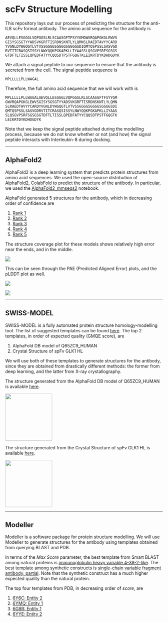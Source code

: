 # scFv Structure Modelling
This repository lays out our process of predicting the structure for the anti-IL8 scFv format antibody. The amino acid sequence for the antibody is

```
AEVQLLESGGGLVQPGGSLRLSCAASGFTFSYYGMGWVRQAPGKGLEWVS
GISYSGSGTYYADSVKGRFTISRDNSKNTLYLQMNSLRAEDTAVYYCARD
YVGNLDYWGQGTLVTVSSGGGGSGGGGSGGGGSDIQMTQSPSSLSASVGD
RVTITCRASQSISSYLNWYQQKPGKAPKLLIYAASSLQSGVPSRFSGSGS
GTDFTLTISSLQPEDFATYYCQQSDTPSTFGQGTKLEIKRTDYKDHDGDYK
```

We attach a signal peptide to our sequence to ensure that the antibody is secreted from the cell. The signal peptide sequence is

```
MPLLLLLPLLWAGAL
```

Therefore, the full amino acid sequence that we will work with is

```
MPLLLLLPLLWAGALAEVQLLESGGGLVQPGGSLRLSCAASGFTFSYYGM
GWVRQAPGKGLEWVSGISYSGSGTYYADSVKGRFTISRDNSKNTLYLQMN
SLRAEDTAVYYCARDYVGNLDYWGQGTLVTVSSGGGGSGGGGSGGGGSDI
QMTQSPSSLSASVGDRVTITCRASQSISSYLNWYQQKPGKAPKLLIYAAS
SLQSGVPSRFSGSGSGTDFTLTISSLQPEDFATYYCQQSDTPSTFGQGTK
LEIKRTDYKDHDGDYK
```

Note that we keep the signal peptide attached during the modelling process, because we do not know whether or not (and how) the signal peptide interacts with Interleukin-8 during docking.

---
## AlphaFold2
AlphaFold2 is a deep learning system that predicts protein structures from amino acid sequences. We used the open-source distribution of AlphaFold2, [ColabFold](https://github.com/sokrypton/ColabFold) to predict the structure of the antibody. In particular, we used the [AlphaFold2_mmseqs2](https://colab.research.google.com/github/sokrypton/ColabFold/blob/main/AlphaFold2.ipynb) notebook.

AlphaFold generated 5 structures for the antibody, which in decreasing order of confidence are 

1. [Rank 1](https://github.com/iGEMIISc/scFv-Modelling/blob/main/(WITH%20SIGNAL%20PEPTIDE)%20scFvStructurePrediction_44a20_0%20alphafold%20(colabfold)%20latest%20version/scFvStructurePrediction_4f267_unrelaxed_rank_001_alphafold2_ptm_model_3_seed_000.pdb)
2. [Rank 2](https://github.com/iGEMIISc/scFv-Modelling/blob/main/(WITH%20SIGNAL%20PEPTIDE)%20scFvStructurePrediction_44a20_0%20alphafold%20(colabfold)%20latest%20version/scFvStructurePrediction_4f267_unrelaxed_rank_002_alphafold2_ptm_model_4_seed_000.pdb)
3. [Rank 3](https://github.com/iGEMIISc/scFv-Modelling/blob/main/(WITH%20SIGNAL%20PEPTIDE)%20scFvStructurePrediction_44a20_0%20alphafold%20(colabfold)%20latest%20version/scFvStructurePrediction_4f267_unrelaxed_rank_003_alphafold2_ptm_model_5_seed_000.pdb)
4. [Rank 4](https://github.com/iGEMIISc/scFv-Modelling/blob/main/(WITH%20SIGNAL%20PEPTIDE)%20scFvStructurePrediction_44a20_0%20alphafold%20(colabfold)%20latest%20version/scFvStructurePrediction_4f267_unrelaxed_rank_004_alphafold2_ptm_model_1_seed_000.pdb)
5. [Rank 5](https://github.com/iGEMIISc/scFv-Modelling/blob/main/(WITH%20SIGNAL%20PEPTIDE)%20scFvStructurePrediction_44a20_0%20alphafold%20(colabfold)%20latest%20version/scFvStructurePrediction_4f267_unrelaxed_rank_005_alphafold2_ptm_model_2_seed_000.pdb)

The structure coverage plot for these models shows relatively high error near the ends, and in the middle. 

![](https://raw.githubusercontent.com/iGEMIISc/scFv-Modelling/main/(WITH%20SIGNAL%20PEPTIDE)%20scFvStructurePrediction_44a20_0%20alphafold%20(colabfold)%20latest%20version/scFvStructurePrediction_4f267_coverage.png)

This can be seen through the PAE (Predicted Aligned Error) plots, and the pLDDT plot as well.

![](https://raw.githubusercontent.com/iGEMIISc/scFv-Modelling/main/(WITH%20SIGNAL%20PEPTIDE)%20scFvStructurePrediction_44a20_0%20alphafold%20(colabfold)%20latest%20version/scFvStructurePrediction_4f267_pae.png)

![](https://raw.githubusercontent.com/iGEMIISc/scFv-Modelling/main/(WITH%20SIGNAL%20PEPTIDE)%20scFvStructurePrediction_44a20_0%20alphafold%20(colabfold)%20latest%20version/scFvStructurePrediction_4f267_plddt.png)

---
## SWISS-MODEL
SWISS-MODEL is a fully automated protein structure homology-modelling tool. The list of suggested templates can be found [here](https://github.com/iGEMIISc/scFv-Modelling/blob/main/(WITH%20SIGNAL%20PEPTIDE)%20swissmodel/scFv_Structure_Prediction/templates.txt). The top 2 templates, in order of expected quality (GMQE score), are

1. AlphaFold DB model of Q65ZC9_HUMAN
2. Crystal Structure of spFv GLK1 HL

We will use both of these templates to generate structures for the antibody, since they are obtained from drastically different methods: the former from deep learning, and the latter from X-ray crystallography.

The structure generated from the AlphaFold DB model of Q65ZC9_HUMAN is available [here](https://github.com/iGEMIISc/scFv-Modelling/blob/main/(WITH%20SIGNAL%20PEPTIDE)%20swissmodel/scFv_Structure_Prediction/models/01/model.pdb). 

<img src="https://raw.githubusercontent.com/iGEMIISc/scFv-Modelling/main/(WITH%20SIGNAL%20PEPTIDE)%20swissmodel/scFv_Structure_Prediction/models/01/01.png"  width="150" height="150">

The structure generated from the Crystal Structure of spFv GLK1 HL is available [here](https://github.com/iGEMIISc/scFv-Modelling/blob/main/(WITH%20SIGNAL%20PEPTIDE)%20swissmodel/scFv_Structure_Prediction/models/02/model.pdb).

<img src="https://raw.githubusercontent.com/iGEMIISc/scFv-Modelling/main/(WITH%20SIGNAL%20PEPTIDE)%20swissmodel/scFv_Structure_Prediction/models/02/02.png"  width="150" height="150">

---
## Modeller 
Modeller is a software package for protein structure modelling. We will use Modeller to generate structures for the antibody using templates obtained from querying BLAST and PDB. 

In terms of the _Max Score_ parameter, the best template from Smart BLAST among natural proteins is [immunoglobulin heavy variable 4-38-2-like](https://www.ncbi.nlm.nih.gov/protein/XP_011544500.1?report=genbank&log$=protalign&blast_rank=1&RID=5BXFUSF5011). The best template among synthetic constructs is [single-chain variable fragment antibody, partial](https://www.ncbi.nlm.nih.gov/protein/QNB92943.1?report=genbank&log$=protalign&blast_rank=4&RID=5BXFUSF5011). Note that the synthetic construct has a much higher expected quality than the natural protein.

The top four templates from PDB, in decreasing order of _score_, are

1. [6Y6C: Entity 2](https://www.rcsb.org/structure/6Y6C#entity-2)
2. [6YMQ: Entity 1](https://www.rcsb.org/structure/6YMQ#entity-1)
3. [6G8R: Entity 1](https://www.rcsb.org/structure/6G8R#entity-1)
4. [6YYE: Entity 2](https://www.rcsb.org/structure/6YYE#entity-2)

